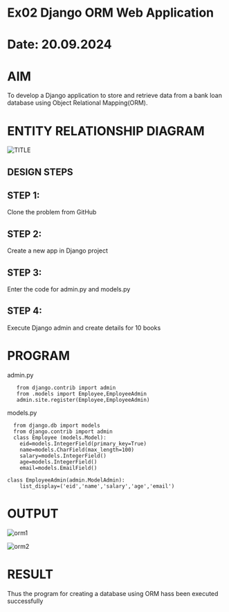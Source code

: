 # Ex02 Django ORM Web Application
# Date: 20.09.2024
# AIM
To develop a Django application to store and retrieve data from a bank loan database using Object Relational Mapping(ORM).

# ENTITY RELATIONSHIP DIAGRAM

![TITLE](https://github.com/user-attachments/assets/65312dc8-2443-48df-96ac-eeb8556353aa)




## DESIGN STEPS
## STEP 1:
Clone the problem from GitHub

## STEP 2:
Create a new app in Django project

## STEP 3:
Enter the code for admin.py and models.py

## STEP 4:
Execute Django admin and create details for 10 books

# PROGRAM

admin.py
```
   from django.contrib import admin
   from .models import Employee,EmployeeAdmin
   admin.site.register(Employee,EmployeeAdmin)
```
models.py
```
  from django.db import models
  from django.contrib import admin
  class Employee (models.Model):
    eid=models.IntegerField(primary_key=True)
    name=models.CharField(max_length=100)
    salary=models.IntegerField()
    age=models.IntegerField()
    email=models.EmailField()
 
class EmployeeAdmin(admin.ModelAdmin):
    list_display=('eid','name','salary','age','email')
```

# OUTPUT

![orm1](https://github.com/user-attachments/assets/e0be541b-cf35-42c9-b3f5-dde8400ea6d9)

![orm2](https://github.com/user-attachments/assets/da06b728-b899-4bbc-8894-d9c8062c2aa2)







# RESULT
Thus the program for creating a database using ORM hass been executed successfully

